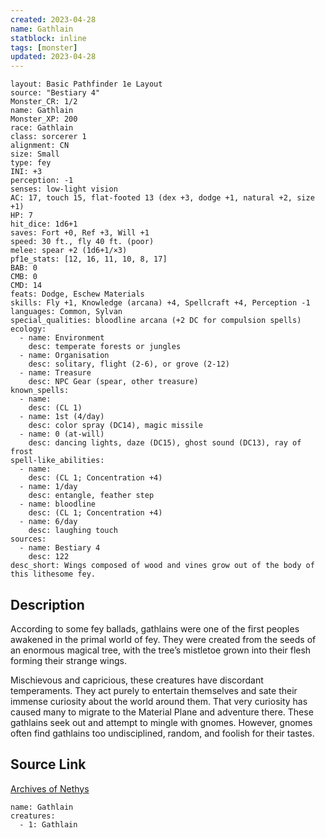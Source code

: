 ```yaml
---
created: 2023-04-28
name: Gathlain
statblock: inline
tags: [monster]
updated: 2023-04-28
---
```

```statblock
layout: Basic Pathfinder 1e Layout
source: "Bestiary 4"
Monster_CR: 1/2
name: Gathlain
Monster_XP: 200
race: Gathlain
class: sorcerer 1
alignment: CN
size: Small
type: fey
INI: +3
perception: -1
senses: low-light vision
AC: 17, touch 15, flat-footed 13 (dex +3, dodge +1, natural +2, size +1)
HP: 7
hit_dice: 1d6+1
saves: Fort +0, Ref +3, Will +1
speed: 30 ft., fly 40 ft. (poor)
melee: spear +2 (1d6+1/×3)
pf1e_stats: [12, 16, 11, 10, 8, 17]
BAB: 0
CMB: 0
CMD: 14
feats: Dodge, Eschew Materials
skills: Fly +1, Knowledge (arcana) +4, Spellcraft +4, Perception -1
languages: Common, Sylvan
special_qualities: bloodline arcana (+2 DC for compulsion spells)
ecology:
  - name: Environment
    desc: temperate forests or jungles
  - name: Organisation
    desc: solitary, flight (2-6), or grove (2-12)
  - name: Treasure
    desc: NPC Gear (spear, other treasure)
known_spells:
  - name:
    desc: (CL 1)
  - name: 1st (4/day)
    desc: color spray (DC14), magic missile
  - name: 0 (at-will)
    desc: dancing lights, daze (DC15), ghost sound (DC13), ray of frost
spell-like_abilities:
  - name:
    desc: (CL 1; Concentration +4)
  - name: 1/day
    desc: entangle, feather step
  - name: bloodline
    desc: (CL 1; Concentration +4)
  - name: 6/day
    desc: laughing touch
sources:
  - name: Bestiary 4
    desc: 122
desc_short: Wings composed of wood and vines grow out of the body of this lithesome fey.
```
## Description
According to some fey ballads, gathlains were one of the first peoples awakened in the primal world of fey. They were created from the seeds of an enormous magical tree, with the tree’s mistletoe grown into their flesh forming their strange wings.

Mischievous and capricious, these creatures have discordant temperaments. They act purely to entertain themselves and sate their immense curiosity about the world around them. That very curiosity has caused many to migrate to the Material Plane and adventure there. These gathlains seek out and attempt to mingle with gnomes. However, gnomes often find gathlains too undisciplined, random, and foolish for their tastes.
## Source Link
[Archives of Nethys](https://aonprd.com/MonsterDisplay.aspx?ItemName=Gathlain)
```encounter-table
name: Gathlain
creatures:
  - 1: Gathlain
```
